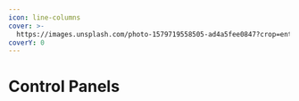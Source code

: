 ```yaml
---
icon: line-columns
cover: >-
  https://images.unsplash.com/photo-1579719558505-ad4a5fee0847?crop=entropy&cs=srgb&fm=jpg&ixid=M3wxOTcwMjR8MHwxfHNlYXJjaHw1fHxjb250cm9sJTIwcGFuZWx8ZW58MHx8fHwxNzQyODM1MzYyfDA&ixlib=rb-4.0.3&q=85
coverY: 0
---
```


# Control Panels

